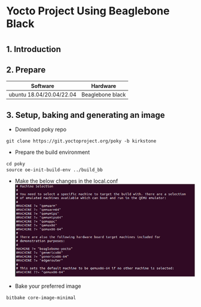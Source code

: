 <h1> Yocto Project Using Beaglebone Black <h1>

## 1. Introduction 


## 2. Prepare

| Software                   | Hardware              |
|----------------------------|-----------------------|
| ubuntu 18.04/20.04/22.04   | Beaglebone black      |


## 3. Setup, baking and generating an image
- Download poky repo
```shell
git clone https://git.yoctoproject.org/poky -b kirkstone
```

- Prepare the build environment
```shell
cd poky
source oe-init-build-env ../build_bb
```
- Make the below changes in the local.conf
![local.conf file](editlocalconf.png)

- Bake your preferred image
```shell
bitbake core-image-minimal
```